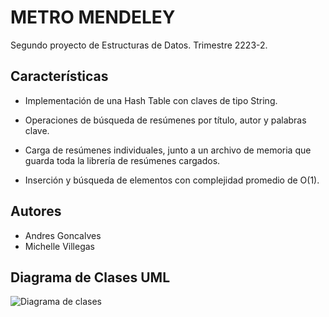 # METRO MENDELEY

Segundo proyecto de Estructuras de Datos. Trimestre 2223-2.

## Características

* Implementación de una Hash Table con claves de tipo String.

* Operaciones de búsqueda de resúmenes por título, autor y palabras clave.

* Carga de resúmenes individuales, junto a un archivo de memoria que guarda toda la librería de resúmenes cargados.

* Inserción y búsqueda de elementos con complejidad promedio de O(1).

## Autores

* Andres Goncalves
* Michelle Villegas

## Diagrama de Clases UML

![Diagrama de clases](diagrama-de-clases.png)
